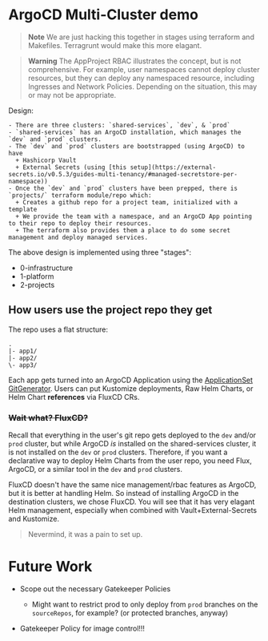 # ArgoCD Multi-Cluster demo

> **Note**
> We are just hacking this together in stages using terraform and Makefiles.
> Terragrunt would make this more elagant.

> **Warning**
> The AppProject RBAC illustrates the concept, but is not comprehensive.
> For example, user namespaces cannot deploy cluster resources, but they can
> deploy any namespaced resource, including Ingresses and Network Policies.
> Depending on the situation, this may or may not be appropriate.

Design:

    - There are three clusters: `shared-services`, `dev`, & `prod`
    - `shared-services` has an ArgoCD installation, which manages the `dev` and `prod` clusters.
    - The `dev` and `prod` clusters are bootstrapped (using ArgoCD) to have
      + Hashicorp Vault
      + External Secrets (using [this setup](https://external-secrets.io/v0.5.3/guides-multi-tenancy/#managed-secretstore-per-namespace))
    - Once the `dev` and `prod` clusters have been prepped, there is `projects/` terraform module/repo which:
      + Creates a github repo for a project team, initialized with a template
      + We provide the team with a namespace, and an ArgoCD App pointing to their repo to deploy their resources.
      + The terraform also provides them a place to do some secret management and deploy managed services.

The above design is implemented using three "stages":

- 0-infrastructure
- 1-platform
- 2-projects

## How users use the project repo they get

The repo uses a flat structure:

```
.
|- app1/
|- app2/
\- app3/
```

Each app gets turned into an ArgoCD Application using the [ApplicationSet GitGenerator](https://argocd-applicationset.readthedocs.io/en/stable/Generators-Git/).
Users can put Kustomize deployments, Raw Helm Charts, or Helm Chart **references** via FluxCD CRs.

### ~~Wait what? FluxCD?~~

Recall that everything in the user's git repo gets deployed to the `dev` and/or `prod` cluster, but while ArgoCD *is* installed on the shared-services cluster, it is not installed on the `dev` or `prod` clusters. Therefore, if you want a declarative way to deploy Helm Charts from the user repo, you need Flux, ArgoCD, or a similar tool in the `dev` and `prod` clusters.

FluxCD doesn't have the same nice management/rbac features as ArgoCD, but it is better at handling Helm. So instead of installing ArgoCD in the destination clusters, we chose FluxCD. You will see that it has very elagant Helm management, especially when combined with Vault+External-Secrets and Kustomize.

> Nevermind, it was a pain to set up.

# Future Work

- Scope out the necessary Gatekeeper Policies
  + Might want to restrict prod to only deploy from `prod` branches on the `sourceRepos`, for example? (or protected branches, anyway)

- Gatekeeper Policy for image control!!!
